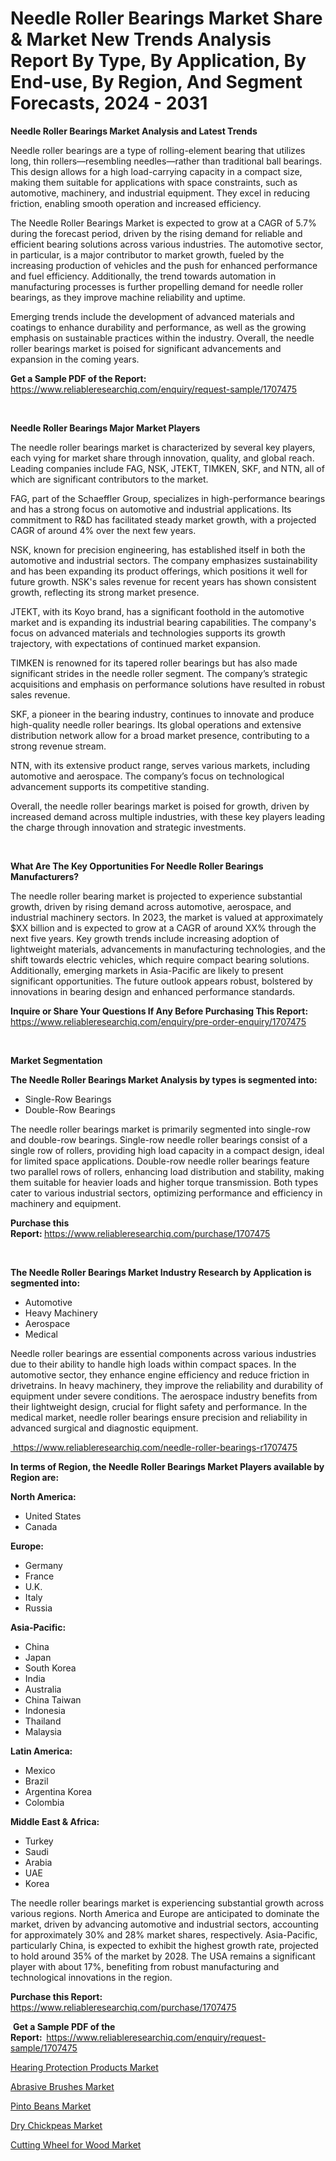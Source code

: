 <p><h1>Needle Roller Bearings Market Share & Market New Trends Analysis Report By Type, By Application, By End-use, By Region, And Segment Forecasts, 2024 - 2031</h1></p><p><strong>Needle Roller Bearings Market Analysis and Latest Trends</strong></p>
<p><p>Needle roller bearings are a type of rolling-element bearing that utilizes long, thin rollers—resembling needles—rather than traditional ball bearings. This design allows for a high load-carrying capacity in a compact size, making them suitable for applications with space constraints, such as automotive, machinery, and industrial equipment. They excel in reducing friction, enabling smooth operation and increased efficiency.</p><p>The Needle Roller Bearings Market is expected to grow at a CAGR of 5.7% during the forecast period, driven by the rising demand for reliable and efficient bearing solutions across various industries. The automotive sector, in particular, is a major contributor to market growth, fueled by the increasing production of vehicles and the push for enhanced performance and fuel efficiency. Additionally, the trend towards automation in manufacturing processes is further propelling demand for needle roller bearings, as they improve machine reliability and uptime.</p><p>Emerging trends include the development of advanced materials and coatings to enhance durability and performance, as well as the growing emphasis on sustainable practices within the industry. Overall, the needle roller bearings market is poised for significant advancements and expansion in the coming years.</p></p>
<p><strong>Get a Sample PDF of the Report:&nbsp;</strong> <a href="https://www.reliableresearchiq.com/enquiry/request-sample/1707475?utm_campaign=1170&utm_medium=2&utm_source=Github&utm_content=ia&utm_term=17122024&utm_id=needle-roller-bearings">https://www.reliableresearchiq.com/enquiry/request-sample/1707475</a></p>
<p>&nbsp;</p>
<p><strong>Needle Roller Bearings Major Market Players</strong></p>
<p><p>The needle roller bearings market is characterized by several key players, each vying for market share through innovation, quality, and global reach. Leading companies include FAG, NSK, JTEKT, TIMKEN, SKF, and NTN, all of which are significant contributors to the market.</p><p>FAG, part of the Schaeffler Group, specializes in high-performance bearings and has a strong focus on automotive and industrial applications. Its commitment to R&D has facilitated steady market growth, with a projected CAGR of around 4% over the next few years.</p><p>NSK, known for precision engineering, has established itself in both the automotive and industrial sectors. The company emphasizes sustainability and has been expanding its product offerings, which positions it well for future growth. NSK's sales revenue for recent years has shown consistent growth, reflecting its strong market presence.</p><p>JTEKT, with its Koyo brand, has a significant foothold in the automotive market and is expanding its industrial bearing capabilities. The company's focus on advanced materials and technologies supports its growth trajectory, with expectations of continued market expansion.</p><p>TIMKEN is renowned for its tapered roller bearings but has also made significant strides in the needle roller segment. The company’s strategic acquisitions and emphasis on performance solutions have resulted in robust sales revenue.</p><p>SKF, a pioneer in the bearing industry, continues to innovate and produce high-quality needle roller bearings. Its global operations and extensive distribution network allow for a broad market presence, contributing to a strong revenue stream.</p><p>NTN, with its extensive product range, serves various markets, including automotive and aerospace. The company’s focus on technological advancement supports its competitive standing.</p><p>Overall, the needle roller bearings market is poised for growth, driven by increased demand across multiple industries, with these key players leading the charge through innovation and strategic investments.</p></p>
<p>&nbsp;</p>
<p><strong>What Are The Key Opportunities For Needle Roller Bearings Manufacturers?</strong></p>
<p><p>The needle roller bearing market is projected to experience substantial growth, driven by rising demand across automotive, aerospace, and industrial machinery sectors. In 2023, the market is valued at approximately $XX billion and is expected to grow at a CAGR of around XX% through the next five years. Key growth trends include increasing adoption of lightweight materials, advancements in manufacturing technologies, and the shift towards electric vehicles, which require compact bearing solutions. Additionally, emerging markets in Asia-Pacific are likely to present significant opportunities. The future outlook appears robust, bolstered by innovations in bearing design and enhanced performance standards.</p></p>
<p><strong>Inquire or Share Your Questions If Any Before Purchasing This Report:</strong> <a href="https://www.reliableresearchiq.com/enquiry/pre-order-enquiry/1707475?utm_campaign=1170&utm_medium=2&utm_source=Github&utm_content=ia&utm_term=17122024&utm_id=needle-roller-bearings">https://www.reliableresearchiq.com/enquiry/pre-order-enquiry/1707475</a></p>
<p>&nbsp;</p>
<p><strong>Market Segmentation</strong></p>
<p><strong>The Needle Roller Bearings Market Analysis by types is segmented into:</strong></p>
<p><ul><li>Single-Row Bearings</li><li>Double-Row Bearings</li></ul></p>
<p><p>The needle roller bearings market is primarily segmented into single-row and double-row bearings. Single-row needle roller bearings consist of a single row of rollers, providing high load capacity in a compact design, ideal for limited space applications. Double-row needle roller bearings feature two parallel rows of rollers, enhancing load distribution and stability, making them suitable for heavier loads and higher torque transmission. Both types cater to various industrial sectors, optimizing performance and efficiency in machinery and equipment.</p></p>
<p><strong>Purchase this Report:&nbsp;</strong><a href="https://www.reliableresearchiq.com/purchase/1707475?utm_campaign=1170&utm_medium=2&utm_source=Github&utm_content=ia&utm_term=17122024&utm_id=needle-roller-bearings">https://www.reliableresearchiq.com/purchase/1707475</a></p>
<p>&nbsp;</p>
<p><strong>The Needle Roller Bearings Market Industry Research by Application is segmented into:</strong></p>
<p><ul><li>Automotive</li><li>Heavy Machinery</li><li>Aerospace</li><li>Medical</li></ul></p>
<p><p>Needle roller bearings are essential components across various industries due to their ability to handle high loads within compact spaces. In the automotive sector, they enhance engine efficiency and reduce friction in drivetrains. In heavy machinery, they improve the reliability and durability of equipment under severe conditions. The aerospace industry benefits from their lightweight design, crucial for flight safety and performance. In the medical market, needle roller bearings ensure precision and reliability in advanced surgical and diagnostic equipment.</p></p>
<p><a href="https://www.reliableresearchiq.com/needle-roller-bearings-r1707475?utm_campaign=1170&utm_medium=2&utm_source=Github&utm_content=ia&utm_term=17122024&utm_id=needle-roller-bearings">&nbsp;https://www.reliableresearchiq.com/needle-roller-bearings-r1707475</a></p>
<p><strong>In terms of Region, the Needle Roller Bearings Market Players available by Region are:</strong></p>
<p>
    <p> <strong> North America: </strong>
        <ul>
            <li>United States</li>
            <li>Canada</li>
        </ul>
        </p> 
    <p> <strong> Europe: </strong>
        <ul>
            <li>Germany</li>
            <li>France</li>
            <li>U.K.</li>
            <li>Italy</li>
            <li>Russia</li>
        </ul>
        </p> 
    <p> <strong> Asia-Pacific: </strong>
        <ul>
            <li>China</li>
            <li>Japan</li>
            <li>South Korea</li>
            <li>India</li>
            <li>Australia</li>
            <li>China Taiwan</li>
            <li>Indonesia</li>
            <li>Thailand</li>
            <li>Malaysia</li>
        </ul>
        </p> 
    <p> <strong> Latin America: </strong>
        <ul>
            <li>Mexico</li>
            <li>Brazil</li>
            <li>Argentina Korea</li>
            <li>Colombia</li>
        </ul>
        </p> 
    <p> <strong> Middle East & Africa: </strong>
        <ul>
            <li>Turkey</li>
            <li>Saudi</li>
            <li>Arabia</li>
            <li>UAE</li>
            <li>Korea</li>
        </ul>
    </p>
    </p>
<p><p>The needle roller bearings market is experiencing substantial growth across various regions. North America and Europe are anticipated to dominate the market, driven by advancing automotive and industrial sectors, accounting for approximately 30% and 28% market shares, respectively. Asia-Pacific, particularly China, is expected to exhibit the highest growth rate, projected to hold around 35% of the market by 2028. The USA remains a significant player with about 17%, benefiting from robust manufacturing and technological innovations in the region.</p></p>
<p><strong>Purchase this Report: </strong><a href="https://www.reliableresearchiq.com/purchase/1707475?utm_campaign=1170&utm_medium=2&utm_source=Github&utm_content=ia&utm_term=17122024&utm_id=needle-roller-bearings">https://www.reliableresearchiq.com/purchase/1707475</a></p>
<p>&nbsp;<strong>Get a Sample PDF of the Report:&nbsp;&nbsp;</strong><a href="https://www.reliableresearchiq.com/enquiry/request-sample/1707475?utm_campaign=1170&utm_medium=2&utm_source=Github&utm_content=ia&utm_term=17122024&utm_id=needle-roller-bearings">https://www.reliableresearchiq.com/enquiry/request-sample/1707475</a></p>
<p><strong></strong></p>
<p><p><a href="https://www.linkedin.com/pulse/in-depth-report-hearing-protection-products-market-types-applications-zeskf?utm_campaign=1170&utm_medium=2&utm_source=Github&utm_content=ia&utm_term=17122024&utm_id=needle-roller-bearings">Hearing Protection Products Market</a></p><p><a href="https://www.linkedin.com/pulse/outlook-abrasive-brushes-market-2024-2031-competitive-insights-hi4ff?utm_campaign=1170&utm_medium=2&utm_source=Github&utm_content=ia&utm_term=17122024&utm_id=needle-roller-bearings">Abrasive Brushes Market</a></p><p><a href="https://www.linkedin.com/pulse/fore-clarion-insight-j6xzf?utm_campaign=1170&utm_medium=2&utm_source=Github&utm_content=ia&utm_term=17122024&utm_id=needle-roller-bearings">Pinto Beans Market</a></p><p><a href="https://www.linkedin.com/pulse/fore-clarion-insight-j6xzf?utm_campaign=1170&utm_medium=2&utm_source=Github&utm_content=ia&utm_term=17122024&utm_id=needle-roller-bearings">Dry Chickpeas Market</a></p><p><a href="https://www.linkedin.com/pulse/growth-opportunities-challenges-cutting-wheel-wood-market-679sf?utm_campaign=1170&utm_medium=2&utm_source=Github&utm_content=ia&utm_term=17122024&utm_id=needle-roller-bearings">Cutting Wheel for Wood Market</a></p></p>